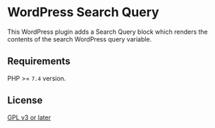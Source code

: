 # WordPress Search Query

This WordPress plugin adds a Search Query block which renders the contents of the search WordPress query variable.

## Requirements

PHP >= `7.4` version.

## License

[GPL v3 or later](license.txt)
